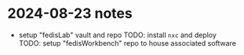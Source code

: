 # 2024-08-23 notes

- setup "fedisLab" vault and repo
TODO: install `nxc` and deploy  
TODO: setup "fedisWorkbench" repo to house associated software  

